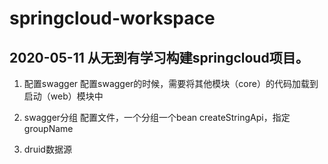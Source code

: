 # springcloud-workspace
2020-05-11
从无到有学习构建springcloud项目。
------------------------------------------------
1. 配置swagger
配置swagger的时候，需要将其他模块（core）的代码加载到启动（web）模块中

2. swagger分组
配置文件，一个分组一个bean createStringApi，指定groupName

3. druid数据源

